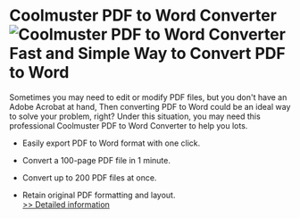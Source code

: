 # Coolmuster PDF to Word Converter<br />![Coolmuster PDF to Word Converter](https://mycommerce.akamaized.net/api/pimages/P300882049/BIG/300882049.PNG)<br />Fast and Simple Way to Convert PDF to Word

Sometimes you may need to edit or modify PDF files, but you don't have an Adobe Acrobat at hand, Then converting PDF to Word could be an ideal way to solve your problem, right? Under this situation, you may need this professional Coolmuster PDF to Word Converter to help you lots.

* Easily export PDF to Word format with one click.

* Convert a 100-page PDF file in 1 minute.

* Convert up to 200 PDF files at once.

* Retain original PDF formatting and layout.<br />[>> Detailed information](https://secure.shareit.com/shareit/product.html?productid=300882049&affiliateid=200057808)